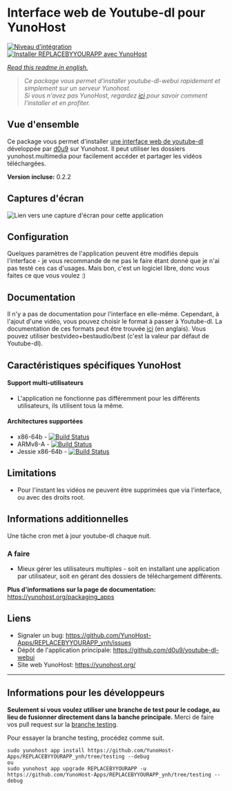 # Interface web de Youtube-dl pour YunoHost

[![Niveau d'intégration](https://dash.yunohost.org/integration/REPLACEBYYOURAPP.svg)](https://dash.yunohost.org/appci/app/REPLACEBYYOURAPP)  
[![Installer REPLACEBYYOURAPP avec YunoHost](https://install-app.yunohost.org/install-with-yunohost.png)](https://install-app.yunohost.org/?app=REPLACEBYYOURAPP)

*[Read this readme in english.](./README.md)* 

> *Ce package vous permet d'installer youtube-dl-webui rapidement et simplement sur un serveur Yunohost.  
Si vous n'avez pas YunoHost, regardez [ici](https://yunohost.org/#/install) pour savoir comment l'installer et en profiter.*

## Vue d'ensemble
Ce package vous permet d'installer [une interface web de youtube-dl](https://github.com/d0u9/youtube-dl-webui) développée par [d0u9](https://github.com/d0u9) sur Yunohost. Il peut utiliser les dossiers yunohost.multimedia pour facilement accéder et partager les vidéos téléchargées.

**Version incluse:** 0.2.2

## Captures d'écran

![Lien vers une capture d'écran pour cette application](https://github.com/roukydesbois/youtube-dl-webui/raw/master/screen_shot/1.gif)

## Configuration

Quelques paramètres de l'application peuvent être modifiés depuis l'interface - je vous recommande de ne pas le faire étant donné que je n'ai pas testé ces cas d'usages. Mais bon, c'est un logiciel libre, donc vous faites ce que vous voulez :)

## Documentation

Il n'y a pas de documentation pour l'interface en elle-même. Cependant, à l'ajout d'une vidéo, vous pouvez choisir le format à passer à Youtube-dl. La documentation de ces formats peut être trouvée [ici](https://github.com/ytdl-org/youtube-dl#format-selection) (en anglais). Vous pouvez utiliser bestvideo+bestaudio/best (c'est la valeur par défaut de Youtube-dl).

## Caractéristiques spécifiques YunoHost

#### Support multi-utilisateurs

* L'application ne fonctionne pas différemment pour les différents utilisateurs, ils utilisent tous la même.

#### Architectures supportées

* x86-64b - [![Build Status](https://ci-apps.yunohost.org/ci/logs/REPLACEBYYOURAPP%20%28Apps%29.svg)](https://ci-apps.yunohost.org/ci/apps/REPLACEBYYOURAPP/)
* ARMv8-A - [![Build Status](https://ci-apps-arm.yunohost.org/ci/logs/REPLACEBYYOURAPP%20%28Apps%29.svg)](https://ci-apps-arm.yunohost.org/ci/apps/REPLACEBYYOURAPP/)
* Jessie x86-64b - [![Build Status](https://ci-stretch.nohost.me/ci/logs/REPLACEBYYOURAPP%20%28Apps%29.svg)](https://ci-stretch.nohost.me/ci/apps/REPLACEBYYOURAPP/)

## Limitations

* Pour l'instant les vidéos ne peuvent être supprimées que via l'interface, ou avec des droits root.

## Informations additionnelles

Une tâche cron met à jour youtube-dl chaque nuit.

### A faire

* Mieux gérer les utilisateurs multiples - soit en installant une application par utilisateur, soit en gérant des dossiers de téléchargement différents.

**Plus d'informations sur la page de documentation:**  
https://yunohost.org/packaging_apps

## Liens

 * Signaler un bug: https://github.com/YunoHost-Apps/REPLACEBYYOURAPP_ynh/issues
 * Dépôt de l'application principale: https://github.com/d0u9/youtube-dl-webui
 * Site web YunoHost: https://yunohost.org/

---

Informations pour les développeurs
----------------

**Seulement si vous voulez utiliser une branche de test pour le codage, au lieu de fusionner directement dans la banche principale.**
Merci de faire vos pull request sur la [branche testing](https://github.com/YunoHost-Apps/REPLACEBYYOURAPP_ynh/tree/testing).

Pour essayer la branche testing, procédez comme suit.
```
sudo yunohost app install https://github.com/YunoHost-Apps/REPLACEBYYOURAPP_ynh/tree/testing --debug
ou
sudo yunohost app upgrade REPLACEBYYOURAPP -u https://github.com/YunoHost-Apps/REPLACEBYYOURAPP_ynh/tree/testing --debug
```
